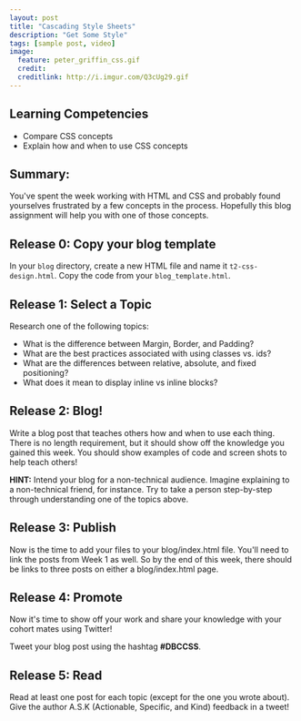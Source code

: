 ```yaml
---
layout: post
title: "Cascading Style Sheets"
description: "Get Some Style"
tags: [sample post, video]
image:
  feature: peter_griffin_css.gif
  credit: 
  creditlink: http://i.imgur.com/Q3cUg29.gif
---
```


## Learning Competencies
- Compare CSS concepts
- Explain how and when to use CSS concepts

## Summary:
You've spent the week working with HTML and CSS and probably found yourselves frustrated by a few concepts in the process. Hopefully this blog assignment will help you with one of those concepts.

## Release 0: Copy your blog template
In your `blog` directory, create a new HTML file and name it `t2-css-design.html`. Copy the code from your `blog_template.html`.

## Release 1: Select a Topic
Research one of the following topics:

- What is the difference between Margin, Border, and Padding?
- What are the best practices associated with using classes vs. ids?
- What are the differences between relative, absolute, and fixed positioning?
- What does it mean to display inline vs inline blocks?

## Release 2: Blog!
Write a blog post that teaches others how and when to use each thing. There is no length requirement, but it should show off the knowledge you gained this week. You should show examples of code and screen shots to help teach others!

**HINT:** Intend your blog for a non-technical audience. Imagine explaining to a non-technical friend, for instance. Try to take a person step-by-step through understanding one of the topics above.

## Release 3: Publish
Now is the time to add your files to your blog/index.html file. You'll need to link the posts from Week 1 as well. So by the end of this week, there should be links to three posts on either a blog/index.html page.

## Release 4: Promote

Now it's time to show off your work and share your knowledge with your cohort mates using Twitter!

Tweet your blog post using the hashtag **#DBCCSS**.

## Release 5: Read

Read at least one post for each topic (except for the one you wrote about). Give the author A.S.K (Actionable, Specific, and Kind) feedback in a tweet!